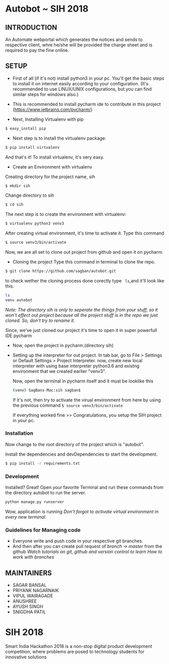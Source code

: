 # Autobot ~ SIH 2018

INTRODUCTION
------------

An Automate webportal which generates the notices and sends to respective client, whre he/she will be provided the charge sheet and is required to pay the fine online.


SETUP
-----

* First of all (if it's not) install python3 in your pc. You'll get the basic steps to install it on internet easily according to your configuration. (It's recommended to use LINUX/UNIX configurations, but you can find similar steps for windows also.)
* This is recommended to install pycharm ide to contribute in this project (https://www.jetbrains.com/pycharm/)

* Next, Installing Virtualenv with pip
```sh
$ easy_install pip
```
* Next step is to install the virtualenv package: 

```sh
$ pip install virtualenv
```

 And that's it! To install virtualenv, it's very easy.

* Create an Environment with virtualenv

Creating directory for the project name, sih
```sh
$ mkdir sih
```
 Change directory to sih
```sh
$ cd sih
```
 The next step is to create the environment with virtualenv:
```sh
$ virtualenv python3 venv3
```
 After creating virtual environment, it's time to activate it. Type this command
```sh
$ source venv3/bin/activate
```

 Now, we are all set to clone out project from github and open it on pycharm.
 
* Cloning the project
 Type this command in terminal to clone the repo.
```sh
$ git clone https://github.com/sagban/autobot.git
```
 to check wether the cloning process done corectly type ``` ls```,and it'll look like this.
```sh
ls
venv autobot
``` 


   *Note: The directory sih is only to seperate the things from your stuff, so it won't effect out project because all the project stuff is in the repo we just cloned. So, don't try to rename it.*
  
  Since, we've just cloned our project it's time to open it in super powerfull IDE pycharm
 * Now, open the project in pycharm.(directory sih)
 * Setting up the interpreter for out project.
   In tab bar, go to File > Settings or Default Settings > Project Interpreter.
   now, create new local interpreter with using base interpreter python3.6 and existng environment that we created earlier "venv3".
    
    Now, open the terminal in pycharm itself and it must be looklike this
    ```sh
    (venv) SagBans-Mac:sih sagban$ 
    ```
    If it's not, then try to activate the virual environment from here by using the previous command 
    ```$ source venv3/bin/activate```
    
    If everything worked fine >>
    Congratulations, you setup the SIH project in your pc.
    
    

### Installation

Now change to the root directory of the project which is "autobot".

Install the dependencies and devDependencies to start the development.

```sh
$ pip install -r requirements.txt
```

### Development

Installed? Great!
Open your favorite Terminal and run these commands from the directory autobot to run the server.

```sh
python manage.py runserver
```
Wow, application is running
*Don't forgot to activate virtual environment in every new terminal.*


### Guidelines for Managing code

* Everyone write and push code in your respective git branches.
* And then after you can create pull request of *branch* -> *master* from the github
*Watch tutorials on git, github and version control to learn How to work with branches*

MAINTAINERS
-----------

 * SAGAR BANSAL
 * PRIYANK NAGARNAIK
 * VIPUL WAIRAGADE
 * ANUSHREE
 * AYUSH SINGH
 * SNIGDHA PATIL


# SIH 2018
Smart India Hackathon 2018 is a non-stop digital product development competition, where problems are posed to technology students for innovative solutions
